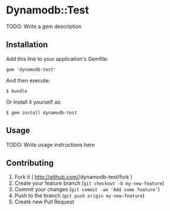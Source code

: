 # Dynamodb::Test

TODO: Write a gem description

## Installation

Add this line to your application's Gemfile:

    gem 'dynamodb-test'

And then execute:

    $ bundle

Or install it yourself as:

    $ gem install dynamodb-test

## Usage

TODO: Write usage instructions here

## Contributing

1. Fork it ( http://github.com/<my-github-username>/dynamodb-test/fork )
2. Create your feature branch (`git checkout -b my-new-feature`)
3. Commit your changes (`git commit -am 'Add some feature'`)
4. Push to the branch (`git push origin my-new-feature`)
5. Create new Pull Request
